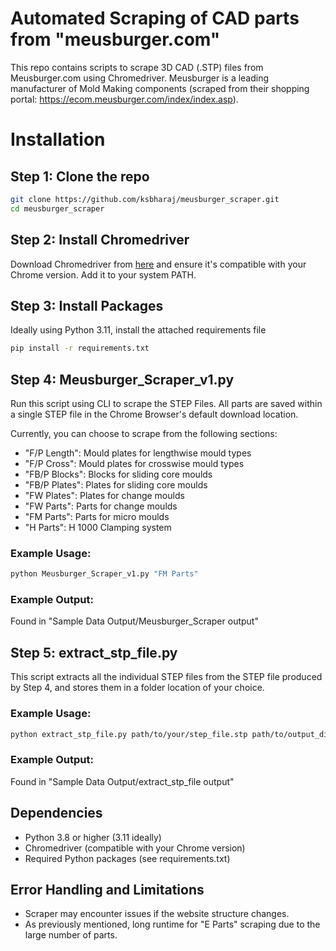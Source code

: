 # Automated Scraping of CAD parts from "meusburger.com"

This repo contains scripts to scrape 3D CAD (.STP) files from Meusburger.com using Chromedriver. 
Meusburger is a leading manufacturer of Mold Making components (scraped from their shopping portal: https://ecom.meusburger.com/index/index.asp). 

# Installation
## Step 1: Clone the repo
```sh
git clone https://github.com/ksbharaj/meusburger_scraper.git
cd meusburger_scraper
```

## Step 2: Install Chromedriver
Download Chromedriver from [here](https://googlechromelabs.github.io/chrome-for-testing/) and ensure it's compatible with your Chrome version. Add it to your system PATH.

## Step 3: Install Packages
Ideally using Python 3.11, install the attached requirements file

```sh
pip install -r requirements.txt
```

## Step 4: Meusburger_Scraper_v1.py
Run this script using CLI to scrape the STEP Files. All parts are saved within a single STEP file in the Chrome Browser's default download location. 

Currently, you can choose to scrape from the following sections:
- "F/P Length": Mould plates for lengthwise mould types
- "F/P Cross": Mould plates for crosswise mould types
- "FB/P Blocks": Blocks for sliding core moulds 
- "FB/P Plates": Plates for sliding core moulds
- "FW Plates": Plates for change moulds
- "FW Parts": Parts for change moulds
- "FM Parts": Parts for micro moulds
- "H Parts": H 1000 Clamping system

### Example Usage:

```sh
python Meusburger_Scraper_v1.py "FM Parts" 
```

### Example Output:
Found in "Sample Data Output/Meusburger_Scraper output"

## Step 5: extract_stp_file.py

This script extracts all the individual STEP files from the STEP file produced by Step 4, and stores them in a folder location of your choice. 

### Example Usage:

```sh
python extract_stp_file.py path/to/your/step_file.stp path/to/output_directory
```
### Example Output:
Found in "Sample Data Output/extract_stp_file output"

## Dependencies
- Python 3.8 or higher (3.11 ideally)
- Chromedriver (compatible with your Chrome version)
- Required Python packages (see requirements.txt)

## Error Handling and Limitations
- Scraper may encounter issues if the website structure changes.
- As previously mentioned, long runtime for "E Parts" scraping due to the large number of parts.



